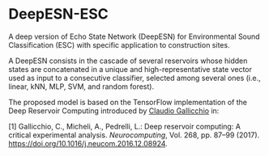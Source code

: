 # DeepESN-ESC
A deep version of Echo State Network (DeepESN) for Environmental Sound Classification (ESC) with specific application to construction sites.

A DeepESN consists in the cascade of several reservoirs whose hidden states are concatenated in a unique and high-representative state vector used as input to a consecutive classifier, selected among several ones (i.e., linear, kNN, MLP, SVM, and random forest).

The proposed model is based on the TensorFlow implementation of the Deep Reservoir Computing introduced by [Claudio Gallicchio](https://github.com/gallicch/DeepRC-TF) in:

[1] Gallicchio, C., Micheli, A., Pedrelli, L.: Deep reservoir computing: A critical experimental analysis. *Neurocomputing*, Vol. 268, pp. 87–99 (2017). https://doi.org/10.1016/j.neucom.2016.12.08924.
